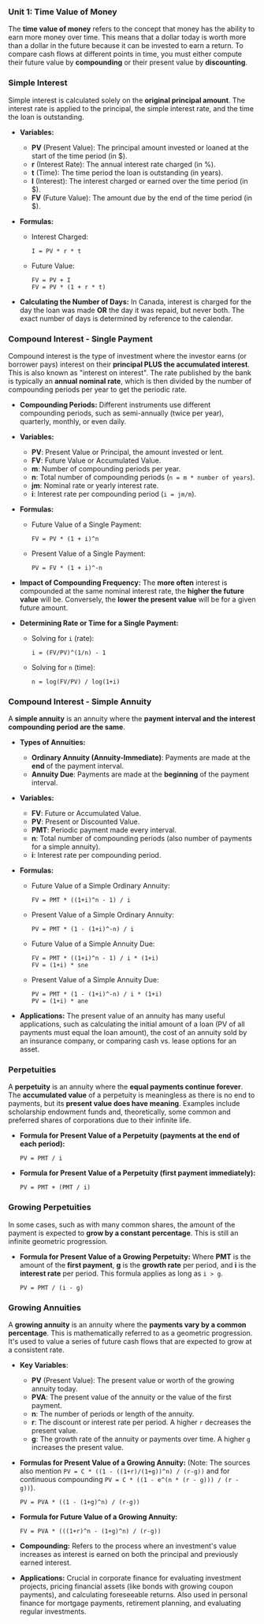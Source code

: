 ### Unit 1: Time Value of Money

The **time value of money** refers to the concept that money has the ability to earn more money over time. This means that a dollar today is worth more than a dollar in the future because it can be invested to earn a return. To compare cash flows at different points in time, you must either compute their future value by **compounding** or their present value by **discounting**.

### Simple Interest

Simple interest is calculated solely on the **original principal amount**. The interest rate is applied to the principal, the simple interest rate, and the time the loan is outstanding.

- **Variables:**
    - **PV** (Present Value): The principal amount invested or loaned at the start of the time period (in $).
    - **r** (Interest Rate): The annual interest rate charged (in %).
    - **t** (Time): The time period the loan is outstanding (in years).
    - **I** (Interest): The interest charged or earned over the time period (in $).
    - **FV** (Future Value): The amount due by the end of the time period (in $).
- **Formulas:**
    - Interest Charged:
        
        ```
        I = PV * r * t
        
        ```
        
    - Future Value:
        
        ```
        FV = PV + I
        FV = PV * (1 + r * t)
        
        ```
        
- **Calculating the Number of Days:** In Canada, interest is charged for the day the loan was made **OR** the day it was repaid, but never both. The exact number of days is determined by reference to the calendar.

### Compound Interest - Single Payment

Compound interest is the type of investment where the investor earns (or borrower pays) interest on their **principal PLUS the accumulated interest**. This is also known as "interest on interest". The rate published by the bank is typically an **annual nominal rate**, which is then divided by the number of compounding periods per year to get the periodic rate.

- **Compounding Periods:** Different instruments use different compounding periods, such as semi-annually (twice per year), quarterly, monthly, or even daily.
- **Variables:**
    - **PV**: Present Value or Principal, the amount invested or lent.
    - **FV**: Future Value or Accumulated Value.
    - **m**: Number of compounding periods per year.
    - **n**: Total number of compounding periods (`n = m * number of years`).
    - **jm**: Nominal rate or yearly interest rate.
    - **i**: Interest rate per compounding period (`i = jm/m`).
- **Formulas:**
    - Future Value of a Single Payment:
        
        ```
        FV = PV * (1 + i)^n
        
        ```
        
    - Present Value of a Single Payment:
        
        ```
        PV = FV * (1 + i)^-n
        
        ```
        
- **Impact of Compounding Frequency:** The **more often** interest is compounded at the same nominal interest rate, the **higher the future value** will be. Conversely, the **lower the present value** will be for a given future amount.
- **Determining Rate or Time for a Single Payment:**
    - Solving for `i` (rate):
        
        ```
        i = (FV/PV)^(1/n) - 1
        
        ```
        
    - Solving for `n` (time):
        
        ```
        n = log(FV/PV) / log(1+i)
        
        ```
        

### Compound Interest - Simple Annuity

A **simple annuity** is an annuity where the **payment interval and the interest compounding period are the same**.

- **Types of Annuities:**
    - **Ordinary Annuity (Annuity-Immediate)**: Payments are made at the **end** of the payment interval.
    - **Annuity Due**: Payments are made at the **beginning** of the payment interval.
- **Variables:**
    - **FV**: Future or Accumulated Value.
    - **PV**: Present or Discounted Value.
    - **PMT**: Periodic payment made every interval.
    - **n**: Total number of compounding periods (also number of payments for a simple annuity).
    - **i**: Interest rate per compounding period.
- **Formulas:**
    - Future Value of a Simple Ordinary Annuity:
        
        ```
        FV = PMT * ((1+i)^n - 1) / i
        
        ```
        
    - Present Value of a Simple Ordinary Annuity:
        
        ```
        PV = PMT * (1 - (1+i)^-n) / i
        
        ```
        
    - Future Value of a Simple Annuity Due:
        
        ```
        FV = PMT * ((1+i)^n - 1) / i * (1+i)
        FV = (1+i) * sne
        
        ```
        
    - Present Value of a Simple Annuity Due:
        
        ```
        PV = PMT * (1 - (1+i)^-n) / i * (1+i)
        PV = (1+i) * ane
        
        ```
        
- **Applications:** The present value of an annuity has many useful applications, such as calculating the initial amount of a loan (PV of all payments must equal the loan amount), the cost of an annuity sold by an insurance company, or comparing cash vs. lease options for an asset.

### Perpetuities

A **perpetuity** is an annuity where the **equal payments continue forever**. The **accumulated value** of a perpetuity is meaningless as there is no end to payments, but its **present value does have meaning**. Examples include scholarship endowment funds and, theoretically, some common and preferred shares of corporations due to their infinite life.

- **Formula for Present Value of a Perpetuity (payments at the end of each period):**
    
    ```
    PV = PMT / i
    
    ```
    
- **Formula for Present Value of a Perpetuity (first payment immediately):**
    
    ```
    PV = PMT + (PMT / i)
    
    ```
    

### Growing Perpetuities

In some cases, such as with many common shares, the amount of the payment is expected to **grow by a constant percentage**. This is still an infinite geometric progression.

- **Formula for Present Value of a Growing Perpetuity:**
Where **PMT** is the amount of the **first payment**, **g** is the **growth rate** per period, and **i** is the **interest rate** per period. This formula applies as long as `i > g`.
    
    ```
    PV = PMT / (i - g)
    
    ```
    

### Growing Annuities

A **growing annuity** is an annuity where the **payments vary by a common percentage**. This is mathematically referred to as a geometric progression. It's used to value a series of future cash flows that are expected to grow at a consistent rate.

- **Key Variables**:
    - **PV** (Present Value): The present value or worth of the growing annuity today.
    - **PVA**: The present value of the annuity or the value of the first payment.
    - **n**: The number of periods or length of the annuity.
    - **r**: The discount or interest rate per period. A higher `r` decreases the present value.
    - **g**: The growth rate of the annuity or payments over time. A higher `g` increases the present value.
- **Formulas for Present Value of a Growing Annuity:**
(Note: The sources also mention `PV = C * ((1 - ((1+r)/(1+g))^n) / (r-g))` and for continuous compounding `PV = C * ((1 - e^(n * (r - g))) / (r - g))`).
    
    ```
    PV = PVA * ((1 - (1+g)^n) / (r-g))
    
    ```
    
- **Formula for Future Value of a Growing Annuity:**
    
    ```
    FV = PVA * (((1+r)^n - (1+g)^n) / (r-g))
    
    ```
    
- **Compounding:** Refers to the process where an investment's value increases as interest is earned on both the principal and previously earned interest.
- **Applications:** Crucial in corporate finance for evaluating investment projects, pricing financial assets (like bonds with growing coupon payments), and calculating foreseeable returns. Also used in personal finance for mortgage payments, retirement planning, and evaluating regular investments.